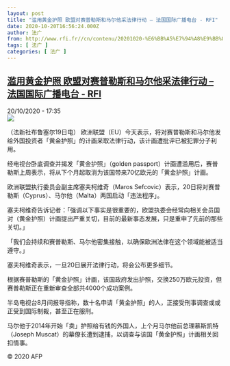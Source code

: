 ```yaml
---
layout: post
title: "滥用黄金护照 欧盟对赛普勒斯和马尔他采法律行动 – 法国国际广播电台 - RFI"
date: 2020-10-20T16:56:24.000Z
author: 法广
from: http://www.rfi.fr//cn/contenu/20201020-%E6%BB%A5%E7%94%A8%E9%BB%84%E9%87%91%E6%8A%A4%E7%85%A7-%E6%AC%A7%E7%9B%9F%E5%AF%B9%E8%B5%9B%E6%99%AE%E5%8B%92%E6%96%AF%E5%92%8C%E9%A9%AC%E5%B0%94%E4%BB%96%E9%87%87%E6%B3%95%E5%BE%8B%E8%A1%8C%E5%8A%A8
tags: [ 法广 ]
categories: [ 法广 ]
---
```

<!--1603212984000-->
[滥用黄金护照 欧盟对赛普勒斯和马尔他采法律行动 – 法国国际广播电台 - RFI](http://www.rfi.fr//cn/contenu/20201020-%E6%BB%A5%E7%94%A8%E9%BB%84%E9%87%91%E6%8A%A4%E7%85%A7-%E6%AC%A7%E7%9B%9F%E5%AF%B9%E8%B5%9B%E6%99%AE%E5%8B%92%E6%96%AF%E5%92%8C%E9%A9%AC%E5%B0%94%E4%BB%96%E9%87%87%E6%B3%95%E5%BE%8B%E8%A1%8C%E5%8A%A8)
------

<div>
<div>20/10/2020 - 17:35</div><img src="https://s.rfi.fr/media/display/a45e8bf2-12ed-11eb-a8a7-005056bff430/w:310/p:16x9/int0016b.201020233503.jpg"><div class="t-content__body u-clearfix">            <p>（法新社布鲁塞尔19日电）    欧洲联盟（EU）今天表示，将对赛普勒斯和马尔他发给外国投资者「黄金护照」的计画采取法律行动，该计画遭批评已被犯罪分子利用。</p><p>    经电视台卧底调查并揭发「黄金护照」（golden passport）计画遭滥用后，赛普勒斯上周表示，将从下个月起取消为该国带来70亿欧元的「黄金护照」计画。</p><p>    欧洲联盟执行委员会副主席塞夫柯维奇（Maros Sefcovic）表示，20日将对赛普勒斯（Cyprus）、马尔他（Malta）两国启动「违法程序」。</p><p>    塞夫柯维奇告诉记者：「强调以下事实是很重要的，欧盟执委会经常向相关会员国对（黄金护照）计画提出严重关切，目前的最新事态发展，只是重申了先前的那些关切。」</p><p>    「我们会持续和赛普勒斯、马尔他密集接触，以确保欧洲法律在这个领域能被适当遵守。」</p><p>    塞夫柯维奇表示，一旦20日展开法律行动，将会公布更多细节。</p><p>    根据赛普勒斯的「黄金护照」计画，该国政府发出护照，交换250万欧元投资，但赛普勒斯正在重新审查全部共4000个成功案例。</p><p>    半岛电视台8月间报导指称，数十名申请「黄金护照」的人，正接受刑事调查或或正受到国际制裁，甚至正在服刑。</p><p>    马尔他于2014年开始「卖」护照给有钱的外国人，上个月马尔他前总理慕斯凯特（Joseph Muscat）的幕僚长遭到逮捕，以调查与该国「黄金护照」计画相关回扣情事。</p>            <p class="t-copyright">© 2020 AFP</p>        </div>
</div>
